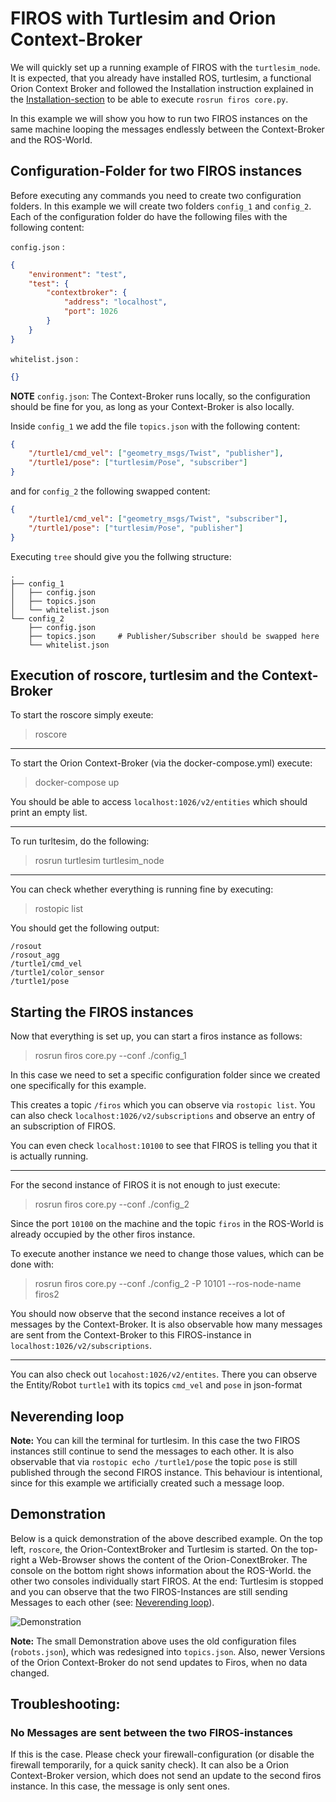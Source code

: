 # FIROS with Turtlesim and Orion Context-Broker

We will quickly set up a running example of FIROS with the `turtlesim_node`. It is expected, that you already have
installed ROS, turtlesim, a functional Orion Context Broker and followed the Installation instruction explained in the
[Installation-section](../install/install.md) to be able to execute `rosrun firos core.py`.

In this example we will show you how to run two FIROS instances on the same machine looping the messages endlessly
between the Context-Broker and the ROS-World.

## Configuration-Folder for two FIROS instances

Before executing any commands you need to create two configuration folders. In this example we will create two folders
`config_1` and `config_2`. Each of the configuration folder do have the following files with the following content:

`config.json` :

```json
{
    "environment": "test",
    "test": {
        "contextbroker": {
            "address": "localhost",
            "port": 1026
        }
    }
}
```

`whitelist.json` :

```json
{}
```

**NOTE** `config.json`: The Context-Broker runs locally, so the configuration should be fine for you, as long as your
Context-Broker is also locally.

Inside `config_1` we add the file `topics.json` with the following content:

```json
{
    "/turtle1/cmd_vel": ["geometry_msgs/Twist", "publisher"],
    "/turtle1/pose": ["turtlesim/Pose", "subscriber"]
}
```

and for `config_2` the following swapped content:

```json
{
    "/turtle1/cmd_vel": ["geometry_msgs/Twist", "subscriber"],
    "/turtle1/pose": ["turtlesim/Pose", "publisher"]
}
```

Executing `tree` should give you the follwing structure:

```shell
.
├── config_1
│   ├── config.json
│   ├── topics.json
│   └── whitelist.json
└── config_2
    ├── config.json
    ├── topics.json     # Publisher/Subscriber should be swapped here
    └── whitelist.json

```

## Execution of roscore, turtlesim and the Context-Broker

To start the roscore simply exeute:

> roscore

---

To start the Orion Context-Broker (via the docker-compose.yml) execute:

> docker-compose up

You should be able to access `localhost:1026/v2/entities` which should print an empty list.

---

To run turltesim, do the following:

> rosrun turtlesim turtlesim_node

---

You can check whether everything is running fine by executing:

> rostopic list

You should get the following output:

```shell
/rosout
/rosout_agg
/turtle1/cmd_vel
/turtle1/color_sensor
/turtle1/pose
```

## Starting the FIROS instances

Now that everything is set up, you can start a firos instance as follows:

> rosrun firos core.py --conf ./config_1

In this case we need to set a specific configuration folder since we created one specifically for this example.

This creates a topic `/firos` which you can observe via `rostopic list`. You can also check
`localhost:1026/v2/subscriptions` and observe an entry of an subscription of FIROS.

You can even check `localhost:10100` to see that FIROS is telling you that it is actually running.

---

For the second instance of FIROS it is not enough to just execute:

> rosrun firos core.py --conf ./config_2

Since the port `10100` on the machine and the topic `firos` in the ROS-World is already occupied by the other firos
instance.

To execute another instance we need to change those values, which can be done with:

> rosrun firos core.py --conf ./config_2 -P 10101 --ros-node-name firos2

You should now observe that the second instance receives a lot of messages by the Context-Broker. It is also observable
how many messages are sent from the Context-Broker to this FIROS-instance in `localhost:1026/v2/subscriptions`.

---

You can also check out `locahost:1026/v2/entites`. There you can observe the Entity/Robot `turtle1` with its topics
`cmd_vel` and `pose` in json-format

## Neverending loop

**Note:** You can kill the terminal for turtlesim. In this case the two FIROS instances still continue to send the
messages to each other. It is also observable that via `rostopic echo /turtle1/pose` the topic `pose` is still published
through the second FIROS instance. This behaviour is intentional, since for this example we artificially created such a
message loop.

## Demonstration

Below is a quick demonstration of the above described example. On the top left, `roscore`, the Orion-ContextBroker and
Turtlesim is started. On the top-right a Web-Browser shows the content of the Orion-ConextBroker. The console on the
bottom right shows information about the ROS-World. the other two consoles individually start FIROS. At the end:
Turtlesim is stopped and you can observe that the two FIROS-Instances are still sending Messages to each other (see:
[Neverending loop](#Neverending%20loop)).

![Demonstration](../media/turtlesim_example.gif)

**Note:** The small Demonstration above uses the old configuration files (`robots.json`), which was redesigned into
`topics.json`. Also, newer Versions of the Orion Context-Broker do not send updates to Firos, when no data changed.

## Troubleshooting:

### No Messages are sent between the two FIROS-instances

If this is the case. Please check your firewall-configuration (or disable the firewall temporarily, for a quick sanity
check). It can also be a Orion Context-Broker version, which does not send an update to the second firos instance. In
this case, the message is only sent ones.
